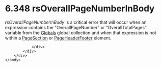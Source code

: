 <html dir="LTR" xmlns:mshelp="http://msdn.microsoft.com/mshelp" xmlns:ddue="http://ddue.schemas.microsoft.com/authoring/2003/5" xmlns:xlink="http://www.w3.org/1999/xlink" xmlns:tool="http://www.microsoft.com/tooltip">
    <head>
        <meta http-equiv="Content-Type" content="text/html; CHARSET=utf-8"></meta>
        <meta name="save" content="history"></meta>
        <title>6.348 rsOverallPageNumberInBody</title>
        <xml>
            <mshelp:toctitle title="6.348 rsOverallPageNumberInBody"></mshelp:toctitle>
            <mshelp:rltitle title="[MS-RDL]: rsOverallPageNumberInBody"></mshelp:rltitle>
            <mshelp:keyword index="A" term="59bb50d0-ad3d-4d46-b73a-fbcbb238e3c8"></mshelp:keyword>
            <mshelp:attr name="DCSext.ContentType" value="open specification"></mshelp:attr>
            <mshelp:attr name="AssetID" value="59bb50d0-ad3d-4d46-b73a-fbcbb238e3c8"></mshelp:attr>
            <mshelp:attr name="TopicType" value="kbRef"></mshelp:attr>
            <mshelp:attr name="DCSext.Title" value="[MS-RDL]: rsOverallPageNumberInBody" />
        </xml>
    </head>
    <body>
        <div id="header">
            <h1 class="heading">6.348 rsOverallPageNumberInBody</h1>
        </div>
        <div id="mainSection">
            <div id="mainBody">
                <div id="allHistory" class="saveHistory"></div>
                <div id="sectionSection0" class="section" name="collapseableSection">
                    

<p><i>rsOverallPageNumberInBody</i> is a critical error that
will occur when an expression contains the &quot;OverallPageNumber&quot; or
&quot;OverallTotalPages&quot; variable from the <a href="381824cf-4274-444d-a63e-d2d6a7527f68.htm">Globals</a> global collection
and when that expression is not within a <a href="afff0921-7d95-4216-8f28-635c67d539d8.htm">PageSection</a> or <a href="ddc35223-1cb6-4136-823b-e72a3d12e1f9.htm">PageHeaderFooter</a> element.</p>


                </div>
            </div>
        </div>
    </body>
</html>